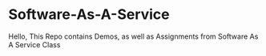 # Software-As-A-Service
Hello, This Repo contains Demos, as well as Assignments from Software As A Service Class
